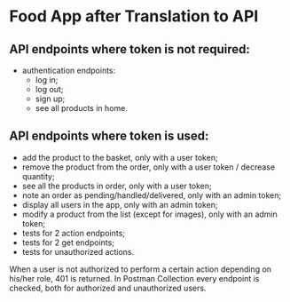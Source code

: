 # Food App after Translation to API

## API endpoints where token is not required:
- authentication endpoints:
  - log in;
  - log out;
  - sign up;
  - see all products in home.
  
## API endpoints where token is used:
- add the product to the basket, only with a user token;
- remove the product from the order, only with a user token / decrease quantity;
- see all the products in order, only with a user token;
- note an order as pending/handled/delivered, only with an admin token;
- display all users in the app, only with an admin token;
- modify a product from the list (except for images), only with an admin token;
- tests for 2 action endpoints;
- tests for 2 get endpoints;
- tests for unauthorized actions.
  
When a user is not authorized to perform a certain action depending on his/her role, 401 is returned.
In Postman Collection every endpoint is checked, both for authorized and unauthorized users.
